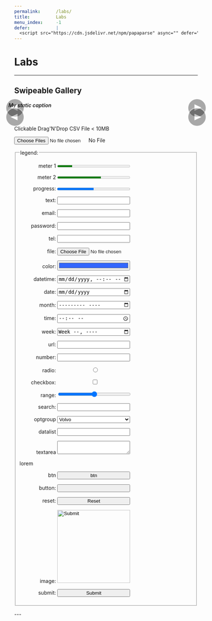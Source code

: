 ```yaml
---
permalink:      /labs/
title:          Labs
menu_index:     -1
defer:          |
  <script src="https://cdn.jsdelivr.net/npm/papaparse" async="" defer=""></script>
---
```

# Labs[](# '{">":"find","tag":"main","className":"align-center"}')

---
<style>
.gallery { margin: 0 -16px; position: relative; padding: 0 0 16px; }
.gallery .unload { opacity: 0; pointer-events: none; position: absolute; left: 0; top: 0; }
.gallery .waitload { opacity: .5; }
.gallery .nav { height: 100%; width: 100%; position: absolute; z-index: 1; }
.gallery, .gallery .image-list { border-radius: 0px; }
.gallery img { border-radius: inherit; }
.gallery figcaption { font-weight: 600; font-style: italic; }
.gallery .prev { left: 0 }
.gallery .next { right: 0 }
.gallery .prev,.gallery .next {
  cursor: pointer; text-align: center; position: absolute; line-height: 1em; background: #000; color: #FFF;
  margin: auto; border-radius: 0; font-size: 32px; height: 2em; width: 1em; bottom: 0; top: 0; z-index: 2; opacity: .3333;
}
@media screen and (min-width: 480px) {
  .gallery, .gallery .image-list { border-radius: 8px; }
  .gallery .image-list { border-bottom-right-radius: 0px; border-bottom-left-radius: 0px; }
  .gallery { margin: auto; }
  .gallery .prev,.gallery .next { box-shadow: 0 0 0 3px; margin: auto -.125em; border-radius: 50%; font-size: 48px; height: 1em; }
  .gallery .prev:hover,.gallery .next:hover { background: #c03; opacity: 1; }
}
.gallery .prev:after, .gallery .next:after {
  content: ""; border: solid 1em transparent; margin: -1em; position: absolute;
  width: 0; height: 0; top: 50%; left: 50%; font-size: .2em;
}
.gallery .prev:after { border-right: solid 2em; border-left: 0; margin: -1em -1.25em; }
.gallery .next:after { border-right: 0; border-left: solid 2em; margin: -1em -0.75em; }
.gallery .bullet {
  display: inline-block; cursor: pointer; margin: 0 4px; background: transparent;
  border: solid 2px #ccc; border-radius: 50%; height: 1em; width: 1em;
}
.gallery .bullet:active,
.gallery .bullet:focus,
.gallery .bullet:hover,
.gallery .bullet.hover{
  background: #ccc;
}
</style>
## Swipeable Gallery
<div style="margin: 0 -16px;">
<div class="row align-left">
  <div class=" col-sm-1 col-md-1-2"><figure class="gallery" data-bullet data-caption data-idx="2" data-img='[
    "https://unsplash.it/600/900/",
    "https://unsplash.it/600/900/?random",
    "https://unsplash.it/g/600/900/?random",
    "https://unsplash.it/600/900/?blur",
    "https://unsplash.it/g/600/900/?blur"
    ]'>
      <div class="image-list ratio ratio-2-3">
        <div class="nav"><span class="prev no-print"></span><span class="next no-print"></span></div>
        <img src="data:image/gif;base64,R0lGODlhAQABAIAAAAAAAP///yH5BAEAAAAALAAAAAABAAEAAAIBRAA7">
      </div>
      <figcaption>My static caption</figcaption>
  </figure></div>
  <div class=" col-sm-1 col-md-1-2"><figure class="gallery" data-bullet data-caption data-img='[{
      "src":"https://unsplash.it/400/600/",
      "caption":"My first image"
    },{
      "src":"https://unsplash.it/400/600/?random",
      "caption":"This is the second one"
    },{
      "src":"https://unsplash.it/g/400/600/?random",
      "caption":"And the third"
    },{
      "src":"https://unsplash.it/400/600/?blur",
      "caption":"Fourth"
    },{
      "src":"https://unsplash.it/g/400/600/?blur",
      "caption":"And this is the last one"
    }]'>
      <div class="image-list ratio ratio-2-3">
        <div class="nav"><span class="prev no-print"></span><span class="next no-print"></span></div>
        <img src="data:image/gif;base64,R0lGODlhAQABAIAAAAAAAP///yH5BAEAAAAALAAAAAABAAEAAAIBRAA7">
      </div>
  </figure></div>
</div>
</div>
<script>afterLib.push(function(){
  window.updateGallery = function (G, idx = 1) {
    var list = JSON.parse(G.dataset.img), src,
        caption = G.dataset.caption==='',
        last = list.length-1, oldImg, newImg;
    idx = (idx===1*idx) ? idx+(1*G.dataset.idx || 0) : (1*idx || 0);
    idx = (idx < 0) ? last : (idx>last) ? 0 : idx;
    src = list[1*G.dataset.idx];
    src = src.src?src.src:src;
    oldImg = one('img[src="'+src+'"]', G) || one('img', G);
    src = list[idx];
    caption = caption ? (src.caption?src.caption:' ') : false;
    if (caption) one('.caption', G).innerHTML = caption;
    src = src.src?src.src:src;
    newImg = one('img[src="'+src+'"]', G);
    if (!newImg) {
      newImg = str2DOM(`<img alt="Gallery image" class="ease waitload unload">`);
      newImg.src = src; oldImg.parentNode.appendChild(newImg);
      addClass(oldImg,'waitload');
      on(newImg, 'load', function (oldImg,newImg) { return function (data) {
        removeClass([oldImg,newImg],'waitload');
      } }(oldImg,newImg));
    } G.dataset.idx = idx;
    removeClass(all('.bullet', G), 'hover');
    addClass(one('.bullet[data-idx="'+idx+'"]', G), 'hover');
    removeClass(newImg,'unload');
    addClass(oldImg,'unload');
  };

  on(all('.gallery .unload'), 'load', function (data) { removeClass(this,'unload'); });
  on(all('.gallery .prev, .gallery .next'), 'click', function (e) {
    e.preventDefault();
    e=this;
    while(!hasClass(e,'gallery')&&(e=e.parentNode)) {};
    hasClass(this,'prev')?updateGallery(e,-1):updateGallery(e,1);
    return false;
  });

  var allGallery = all('.gallery');
  while (G = allGallery.pop()) {
    var B, F, list = [], t = new Swipe();
    try { list = JSON.parse(G.dataset.img) } catch (e) {}

    on(G, 'touchstart touchmove',function(G){return function(e){
      t.invoke(e, {
        onRight:function(){e.preventDefault();updateGallery(G,-1)},
        onLeft: function(){e.preventDefault();updateGallery(G, 1)},
      });
    }}(G));

    if (G.dataset.caption==='' && !one('.caption', G)) {
      G.appendChild(str2DOM(`<figcaption class="caption"></figcaption>`));
    }

    if (G.dataset.bullet==='' && !one('.bullet', G)) {
      F = str2DOM(`<figcaption></figcaption>`);
      for(var i=0; i<list.length ;i++) {
        B = str2DOM(`<span class="bullet" data-idx="`+i+`"></span>`);
        on(B, 'click', function (G,i) {return function (e) {
          e.preventDefault(); updateGallery(G, i+'');
        }}(G,i));
        F.appendChild(B);
      } G.appendChild(F);
    }

    G.dataset.idx = G.dataset.idx || '0';
    updateGallery(G, G.dataset.idx);
  } /*= END OF GALLERY LOOP =*/
});</script>
<style>
  #dz_face.hover { border-color: #36f; background: #cdf; }
</style>
<span>Clickable Drag'N'Drop CSV File < 10MB</span>
<p><label>
  <input id="dz_ctrl" class="input-control" type="file" multiple="multiple" accept=".csv" title=""/>
  <span id="dz_face" class="input-face"> No File </span>
</label></p>
<script>afterLib.push(function(){
  window.dz = new DropZone(one('#dz_ctrl'), one('#dz_face'));
  on([dz.ctrl, dz.face], 'drop dragover dragend dragleave change', function (e) {
    dz.fileHandler(
      (function (e) {
        e.preventDefault();
        if (e.type === 'dragover') {addClass(dz.face,'hover')} else
        if (e.type === 'dragend') {removeClass(dz.face,'hover')} else
        if (e.type === 'dragleave') {removeClass(dz.face,'hover')} else
        if (e.type === 'drop') {removeClass(dz.face,'hover')}
        return e;
      })(e), /*= EVENT HANDLER =*/
      function (F, C) {
        var r = C.length;
        while (r--) { if (C[r].name == F.name) {
          new Modal({header:'Duplicate', body:'Oh boy, there’s a duplicate file, try renaming first'});
          return;
        }}
        if ( F.size > 10e6 ) {
          new Modal({header:'File too big', body:'MAN~~ try smaller file; max 10MB, okay?'});
          return;
        }
        if ( F.type!=='' ) {
          new Modal({header:'Invalid file', body:'only CSV file, .txt based file'});
          return;
        } return true;
      }, /*= BEFORE READ =*/
      function (F, C) {
        if (dz.face.innerHTML.indexOf('</div>')<0) { dz.face.innerHTML = '' }
        dz.face.innerHTML+= '<div title="' + F.name + '"> • ' + F.name + '</div>';
      } /*= AFTER READ =*/
    );
  });
});</script>

<form class="card align-left">
  <fieldset>
    <style>
      fieldset p label span:first-child { width: 100px; display: inline-block; }
      .input-control + .input-face, button, input, optgroup, select, textarea, meter, progress { width: 480px; max-width: 100%; }
      @media screen and (min-width: 480px) {
        fieldset p label span:first-child { text-align: right; }
        .input-control + .input-face, button, input, optgroup, select, textarea, meter, progress { width: 200px; }
      }
    </style>
    <legend>legend:</legend>
    <p><label><span>meter 1</span>
      <meter class="" value="2" min="0" max="10">2 out of 10</meter>
    </label></p>
    <p><label><span>meter 2</span>
      <meter class="" value="0.6">60%</meter>
    </label></p>
    <p><label><span>progress:</span>
      <progress class="" value="0.5">50%</progress>
    </label></p>
    <p><label><span>text:</span>
      <input class="" type="text"/>
    </label></p>
    <p><label><span>email:</span>
      <input class="" type="email"/>
    </label></p>
    <p><label><span>password:</span>
      <input class="" type="password"/>
    </label></p>
    <p><label><span>tel:</span>
      <input class="" type="tel"/>
    </label></p>
    <p><label><span>file:</span>
      <input class="" type="file"/><span class="input-face"></span>
    </label></p>
    <p><label><span>color:</span>
      <input class="" type="color" value="#3366ff"/>
    </label></p>
    <p><label><span>datetime:</span>
      <input class="" type="datetime-local"/>
    </label></p>
    <p><label><span>date:</span>
      <input class="" type="date"/>
    </label></p>
    <p><label><span>month:</span>
      <input class="" type="month"/>
    </label></p>
    <p><label><span>time:</span>
      <input class="" type="time"/>
    </label></p>
    <p><label><span>week:</span>
      <input class="" type="week"/>
    </label></p>
    <p><label><span>url:</span>
      <input class="" type="url"/>
    </label></p>
    <p><label><span>number:</span>
      <input class="" type="number"/>
    </label></p>
    <p><label><span>radio:</span>
      <input class="input-control" type="radio"/><span class="input-face"></span>
    </label></p>
    <p><label><span>checkbox:</span>
      <input class="input-control" type="checkbox"/><span class="input-face"></span>
    </label></p>
    <p><label><span>range:</span>
      <input class="" type="range"/>
    </label></p>
    <p><label><span>search:</span>
      <input class="" type="search"/>
    </label></p>
    <p><label><span>optgroup</span>
      <select class="">
        <optgroup label="Swedish Cars">
          <option value="volvo">Volvo</option>
          <option value="saab">Saab</option>
        </optgroup>
        <optgroup label="German Cars">
          <option value="mercedes">Mercedes</option>
          <option value="audi">Audi</option>
        </optgroup>
      </select>
    </label></p>
    <p><label><span>datalist</span>
      <input class="" list="browsers">
      <datalist id="browsers">
        <option value="Internet Explorer"/>
        <option value="Firefox"/>
        <option value="Chrome"/>
        <option value="Opera"/>
        <option value="Safari"/>
      </datalist>
    </label></p>
    <p><label><span>textarea</span>
      <textarea class=""></textarea>
    </label></p>
    <p>lorem</p>
    <p><label><span>btn</span>
      <button class="">btn</button>
    </label></p>
    <p><label><span>button:</span>
      <input class="" type="button"/>
    </label></p>
    <p><label><span>reset:</span>
      <input class="" type="reset"/>
    </label></p>
    <p><label><span>image:</span>
      <input class="" type="image"/>
    </label></p>
    <p><label><span>submit:</span>
      <input class="" type="submit"/>
    </label></p>
  </fieldset>
</form>
<!--
leaderboard(728x90)
banner(468x60)
half banner(234x60)
button(125x125)
skyscraper(120x600)
wide skyscraper(160x600)
small rectangle(180x150)
vertical banner(120x240)
small square(200x200)
square(250x250)
medium rectangle(300x250)
large rectangle(336x280)
half page(300x600)
portrait(300x1050)
mobile banner(320x50)
large leaderboard(970x90)
billboard(970x250)
-->
---
